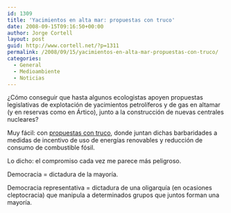 ```yaml
---
id: 1309
title: 'Yacimientos en alta mar: propuestas con truco'
date: 2008-09-15T09:16:50+00:00
author: Jorge Cortell
layout: post
guid: http://www.cortell.net/?p=1311
permalink: /2008/09/15/yacimientos-en-alta-mar-propuestas-con-truco/
categories:
  - General
  - Medioambiente
  - Noticias
---
```

¿Cómo conseguir que hasta algunos ecologistas apoyen propuestas legislativas de explotación de yacimientos petrolíferos y de gas en altamar (y en reservas como en Ártico), junto a la construcción de nuevas centrales nucleares?

Muy fácil: con <a title="WorldWatch Institute" href="http://www.worldwatch.org/node/5874?emc=el&m=143201&l=6&v=1b4364f236" target="_blank">propuestas con truco</a>, donde juntan dichas barbaridades a medidas de incentivo de uso de energías renovables y reducción de consumo de combustible fósil.

Lo dicho: el compromiso cada vez me parece más peligroso.

Democracia = dictadura de la mayoría.

Democracia representativa = dictadura de una oligarquía (en ocasiones cleptocracia) que manipula a determinados grupos que juntos forman una mayoría.